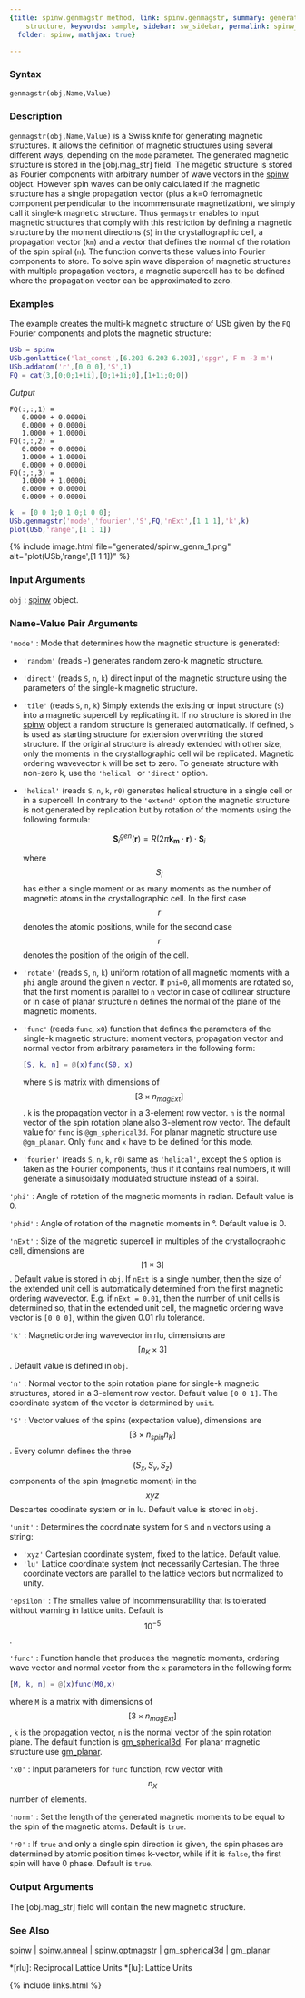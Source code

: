 ```yaml
---
{title: spinw.genmagstr method, link: spinw.genmagstr, summary: generates magnetic
    structure, keywords: sample, sidebar: sw_sidebar, permalink: spinw_genmagstr,
  folder: spinw, mathjax: true}

---
```

  
### Syntax
  
`genmagstr(obj,Name,Value)`
  
### Description
  
`genmagstr(obj,Name,Value)` is a Swiss knife for generating magnetic
structures. It allows the definition of magnetic structures using several
different ways, depending on the `mode` parameter. The generated magnetic
structure is stored in the [obj.mag_str] field. The magetic structure is
stored as Fourier components with arbitrary number of wave vectors in the
[spinw](spinw) object. However spin waves can be only calculated if the magnetic
structure has a single propagation vector (plus a k=0 ferromagnetic
component perpendicular to the incommensurate magnetization), we simply
call it single-k magnetic structure. Thus `genmagstr` enables to input
magnetic structures that comply with this restriction by defining a
magnetic structure by the moment directions (`S`) in the crystallographic
cell, a propagation vector (`km`) and a vector that defines the normal of
the rotation of the spin spiral (`n`). The function converts these values
into Fourier components to store. To solve spin wave dispersion of
magnetic structures with multiple propagation vectors, a magnetic
supercell has to be defined where the propagation vector can be
approximated to zero.
  
### Examples
  
The example creates the multi-k magnetic structure of USb given by the
`FQ` Fourier components and plots the magnetic structure:
  
```matlab
USb = spinw
USb.genlattice('lat_const',[6.203 6.203 6.203],'spgr','F m -3 m')
USb.addatom('r',[0 0 0],'S',1)
FQ = cat(3,[0;0;1+1i],[0;1+1i;0],[1+1i;0;0])
```
*Output*
```
FQ(:,:,1) =
   0.0000 + 0.0000i
   0.0000 + 0.0000i
   1.0000 + 1.0000i
FQ(:,:,2) =
   0.0000 + 0.0000i
   1.0000 + 1.0000i
   0.0000 + 0.0000i
FQ(:,:,3) =
   1.0000 + 1.0000i
   0.0000 + 0.0000i
   0.0000 + 0.0000i
```
 
```matlab
k  = [0 0 1;0 1 0;1 0 0];
USb.genmagstr('mode','fourier','S',FQ,'nExt',[1 1 1],'k',k)
plot(USb,'range',[1 1 1])
```
 
{% include image.html file="generated/spinw_genm_1.png" alt="plot(USb,'range',[1 1 1])" %}
 
### Input Arguments
  
`obj`
: [spinw](spinw) object.
  
### Name-Value Pair Arguments
  
`'mode'`
: Mode that determines how the magnetic structure is generated:
  * `'random'` (reads -)
     generates random zero-k magnetic structure.
  * `'direct'` (reads `S`, `n`, `k`)
          direct input of the magnetic structure using the 
          parameters of the single-k magnetic structure.
  * `'tile'` (reads `S`, `n`, `k`) 
          Simply extends the existing or input structure
          (`S`) into a magnetic supercell by replicating it.
          If no structure is stored in the [spinw](spinw) object a random
          structure is generated automatically. If defined,
          `S` is used as starting structure for extension
          overwriting the stored structure. If the original
          structure is already extended with other size, only the
          moments in the crystallographic cell wil be replicated.
          Magnetic ordering wavevector `k` will be set to zero. To
          generate structure with non-zero k, use the `'helical'` or
          `'direct'` option.
  * `'helical'` (reads `S`, `n`, `k`, `r0`)
          generates helical structure in a single cell or in a
          supercell. In contrary to the `'extend'` option the
          magnetic structure is not generated by replication but
          by rotation of the moments using the following formula:
 
    $$\mathbf{S}^{gen}_i(\mathbf{r}) = R(2 \pi \mathbf{k_m} \cdot \mathbf{r})\cdot \mathbf{S}_i$$
 
    where $$S_i$$ has either a single moment or as many moments
          as the number of magnetic atoms in the crystallographic
          cell. In the first case $$r$$ denotes the atomic
          positions, while for the second case $$r$$ denotes the
          position of the origin of the cell.
  * `'rotate'` (reads `S`, `n`, `k`)
          uniform rotation of all magnetic moments with a
          `phi` angle around the given `n` vector. If
          `phi=0`, all moments are rotated so, that the first
          moment is parallel to `n` vector in case of
          collinear structure or in case of planar structure
          `n` defines the normal of the plane of the magnetic
          moments.
  * `'func'` (reads `func`, `x0`)
          function that defines the parameters of the single-k
          magnetic structure: moment vectors, propagation vector
          and normal vector from arbitrary parameters in the
          following form:
    ```matlab
    [S, k, n] = @(x)func(S0, x)
    ```  
    where `S` is matrix with dimensions of $$[3\times n_{magExt}]$$. `k` is
          the propagation vector in a 3-element row vector. `n` is the
          normal vector of the spin rotation plane also 3-element row
          vector. The default value for `func` is `@gm_spherical3d`. For planar
          magnetic structure use `@gm_planar`. Only `func` and `x`
          have to be defined for this mode.
 * `'fourier'` (reads `S`, `n`, `k`, `r0`)
          same as `'helical'`, except the `S` option is taken as the
          Fourier components, thus if it contains real numbers, it will
          generate a sinusoidally modulated structure instead of
          a spiral.
  
`'phi'`
: Angle of rotation of the magnetic moments in radian. Default
  value is 0.
  
`'phid'`
: Angle of rotation of the magnetic moments in °. Default
  value is 0.
  
`'nExt'`
: Size of the magnetic supercell in multiples of the
  crystallographic cell, dimensions are $$[1\times 3]$$. Default value is
  stored in `obj`. If `nExt` is a single number, then the size of the
  extended unit cell is automatically determined from the first
  magnetic ordering wavevector. E.g. if `nExt = 0.01`, then the number
  of unit cells is determined so, that in the extended unit cell,
  the magnetic ordering wave vector is `[0 0 0]`, within the given
  0.01 rlu tolerance.
  
`'k'`
: Magnetic ordering wavevector in rlu, dimensions are $$[n_K\times 3]$$.
  Default value is defined in `obj`.
  
`'n'`
: Normal vector to the spin rotation plane for single-k magnetic
  structures, stored in a 3-element row vector. Default value `[0 0 1]`. The
  coordinate system of the vector is determined by `unit`.
  
`'S'`
: Vector values of the spins (expectation value), dimensions are $$[3\times n_{spin} n_K]$$.
  Every column defines the three $$(S_x, S_y, S_z)$$ components of
  the spin (magnetic moment) in the $$xyz$$ Descartes coodinate system or
  in lu. Default value is stored in `obj`.
  
`'unit'`
: Determines the coordinate system for `S` and `n` vectors using a
  string:
  * `'xyz'`   Cartesian coordinate system, fixed to the lattice.
              Default value.
  * `'lu'`	Lattice coordinate system (not necessarily
              Cartesian. The three coordinate vectors are
              parallel to the lattice vectors but normalized to
              unity.
  
`'epsilon'`
: The smalles value of incommensurability that is
  tolerated without warning in lattice units. Default is $$10^{-5}$$.
  
`'func'`
: Function handle that produces the magnetic moments, ordering wave
  vector and normal vector from the `x` parameters in the
  following form:
  ```matlab
  [M, k, n] = @(x)func(M0,x)
  ```
  where `M` is a matrix with dimensions of $$[3\times n_{magExt}]$$, `k` is
  the propagation vector, `n` is the normal vector of the spin rotation
  plane. The default function is [gm_spherical3d](gm_spherical3d). For planar magnetic
  structure use [gm_planar](gm_planar).
  
`'x0'`
: Input parameters for `func` function, row vector with $$n_X$$ number of
  elements.
  
`'norm'`
: Set the length of the generated magnetic moments to be equal to
  the spin of the magnetic atoms. Default is `true`.
  
`'r0'`
: If `true` and only a single spin direction is given, the spin
  phases are determined by atomic position times k-vector, while
  if it is `false`, the first spin will have 0 phase. Default is
  `true`.
  
### Output Arguments
  
The [obj.mag_str] field will contain the new magnetic structure.
  
### See Also
  
[spinw](spinw) \| [spinw.anneal](spinw_anneal) \| [spinw.optmagstr](spinw_optmagstr) \| [gm_spherical3d](gm_spherical3d) \| [gm_planar](gm_planar)
 
*[rlu]: Reciprocal Lattice Units
*[lu]: Lattice Units
 

{% include links.html %}
